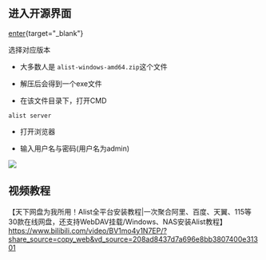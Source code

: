 ## 进入开源界面

[enter](https://github.com/alist-org/alist/releases){target="_blank"}

选择对应版本

- 大多数人是 `alist-windows-amd64.zip`这个文件

- 解压后会得到一个exe文件

- 在该文件目录下，打开CMD

```shell
alist server
```
- 打开浏览器

- 输入用户名与密码(用户名为admin)

![](/notesPic/202403192103.png)


## 视频教程

【天下网盘为我所用！Alist全平台安装教程|一次聚合阿里、百度、天翼、115等30款在线网盘，还支持WebDAV挂载/Windows、NAS安装Alist教程】 https://www.bilibili.com/video/BV1mo4y1N7EP/?share_source=copy_web&vd_source=208ad8437d7a696e8bb3807400e31301